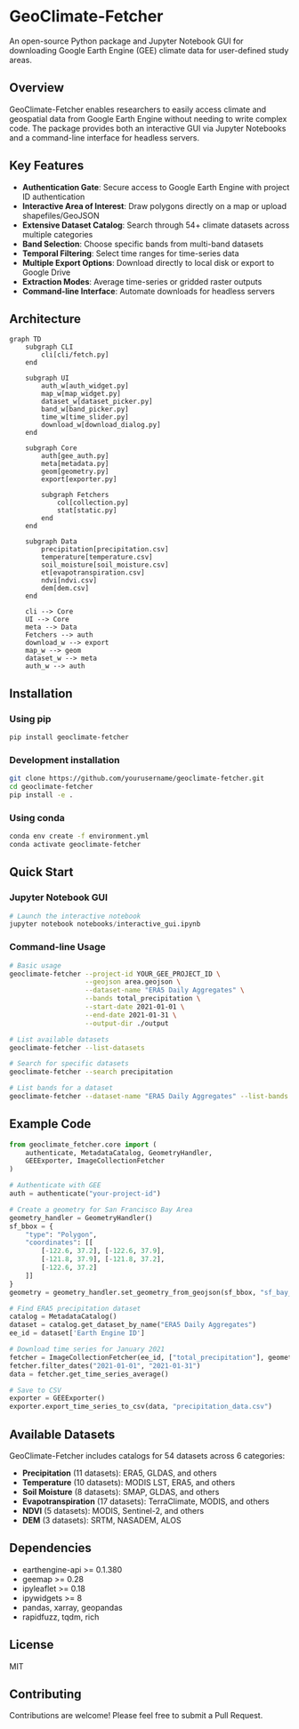 
# GeoClimate-Fetcher

An open-source Python package and Jupyter Notebook GUI for downloading Google Earth Engine (GEE) climate data for user-defined study areas.

## Overview

GeoClimate-Fetcher enables researchers to easily access climate and geospatial data from Google Earth Engine without needing to write complex code. The package provides both an interactive GUI via Jupyter Notebooks and a command-line interface for headless servers.

## Key Features

- **Authentication Gate**: Secure access to Google Earth Engine with project ID authentication
- **Interactive Area of Interest**: Draw polygons directly on a map or upload shapefiles/GeoJSON
- **Extensive Dataset Catalog**: Search through 54+ climate datasets across multiple categories
- **Band Selection**: Choose specific bands from multi-band datasets
- **Temporal Filtering**: Select time ranges for time-series data
- **Multiple Export Options**: Download directly to local disk or export to Google Drive
- **Extraction Modes**: Average time-series or gridded raster outputs
- **Command-line Interface**: Automate downloads for headless servers

## Architecture

```mermaid
graph TD
    subgraph CLI
        cli[cli/fetch.py]
    end
    
    subgraph UI
        auth_w[auth_widget.py]
        map_w[map_widget.py]
        dataset_w[dataset_picker.py]
        band_w[band_picker.py]
        time_w[time_slider.py]
        download_w[download_dialog.py]
    end
    
    subgraph Core
        auth[gee_auth.py]
        meta[metadata.py]
        geom[geometry.py]
        export[exporter.py]
        
        subgraph Fetchers
            col[collection.py]
            stat[static.py]
        end
    end
    
    subgraph Data
        precipitation[precipitation.csv]
        temperature[temperature.csv]
        soil_moisture[soil_moisture.csv]
        et[evapotranspiration.csv]
        ndvi[ndvi.csv]
        dem[dem.csv]
    end

    cli --> Core
    UI --> Core
    meta --> Data
    Fetchers --> auth
    download_w --> export
    map_w --> geom
    dataset_w --> meta
    auth_w --> auth
```

## Installation

### Using pip

```bash
pip install geoclimate-fetcher
```

### Development installation

```bash
git clone https://github.com/yourusername/geoclimate-fetcher.git
cd geoclimate-fetcher
pip install -e .
```

### Using conda

```bash
conda env create -f environment.yml
conda activate geoclimate-fetcher
```

## Quick Start

### Jupyter Notebook GUI

```python
# Launch the interactive notebook
jupyter notebook notebooks/interactive_gui.ipynb
```

### Command-line Usage

```bash
# Basic usage
geoclimate-fetcher --project-id YOUR_GEE_PROJECT_ID \
                   --geojson area.geojson \
                   --dataset-name "ERA5 Daily Aggregates" \
                   --bands total_precipitation \
                   --start-date 2021-01-01 \
                   --end-date 2021-01-31 \
                   --output-dir ./output

# List available datasets
geoclimate-fetcher --list-datasets

# Search for specific datasets
geoclimate-fetcher --search precipitation

# List bands for a dataset
geoclimate-fetcher --dataset-name "ERA5 Daily Aggregates" --list-bands
```

## Example Code

```python
from geoclimate_fetcher.core import (
    authenticate, MetadataCatalog, GeometryHandler, 
    GEEExporter, ImageCollectionFetcher
)

# Authenticate with GEE
auth = authenticate("your-project-id")

# Create a geometry for San Francisco Bay Area
geometry_handler = GeometryHandler()
sf_bbox = {
    "type": "Polygon",
    "coordinates": [[
        [-122.6, 37.2], [-122.6, 37.9], 
        [-121.8, 37.9], [-121.8, 37.2], 
        [-122.6, 37.2]
    ]]
}
geometry = geometry_handler.set_geometry_from_geojson(sf_bbox, "sf_bay_area")

# Find ERA5 precipitation dataset
catalog = MetadataCatalog()
dataset = catalog.get_dataset_by_name("ERA5 Daily Aggregates")
ee_id = dataset['Earth Engine ID']

# Download time series for January 2021
fetcher = ImageCollectionFetcher(ee_id, ["total_precipitation"], geometry)
fetcher.filter_dates("2021-01-01", "2021-01-31")
data = fetcher.get_time_series_average()

# Save to CSV
exporter = GEEExporter()
exporter.export_time_series_to_csv(data, "precipitation_data.csv")
```

## Available Datasets

GeoClimate-Fetcher includes catalogs for 54 datasets across 6 categories:

- **Precipitation** (11 datasets): ERA5, GLDAS, and others
- **Temperature** (10 datasets): MODIS LST, ERA5, and others
- **Soil Moisture** (8 datasets): SMAP, GLDAS, and others
- **Evapotranspiration** (17 datasets): TerraClimate, MODIS, and others
- **NDVI** (5 datasets): MODIS, Sentinel-2, and others
- **DEM** (3 datasets): SRTM, NASADEM, ALOS

## Dependencies

- earthengine-api >= 0.1.380
- geemap >= 0.28
- ipyleaflet >= 0.18
- ipywidgets >= 8
- pandas, xarray, geopandas
- rapidfuzz, tqdm, rich

## License

MIT

## Contributing

Contributions are welcome! Please feel free to submit a Pull Request.
